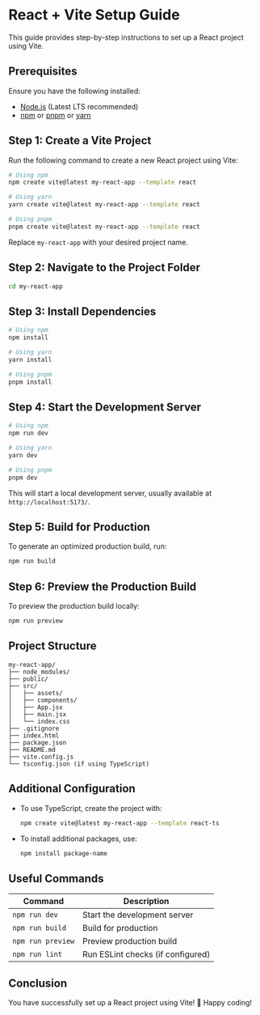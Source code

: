 # React + Vite Setup Guide

This guide provides step-by-step instructions to set up a React project using Vite.

## Prerequisites
Ensure you have the following installed:
- [Node.js](https://nodejs.org/) (Latest LTS recommended)
- [npm](https://www.npmjs.com/) or [pnpm](https://pnpm.io/) or [yarn](https://yarnpkg.com/)

## Step 1: Create a Vite Project
Run the following command to create a new React project using Vite:

```sh
# Using npm
npm create vite@latest my-react-app --template react

# Using yarn
yarn create vite@latest my-react-app --template react

# Using pnpm
pnpm create vite@latest my-react-app --template react
```

Replace `my-react-app` with your desired project name.

## Step 2: Navigate to the Project Folder
```sh
cd my-react-app
```

## Step 3: Install Dependencies
```sh
# Using npm
npm install

# Using yarn
yarn install

# Using pnpm
pnpm install
```

## Step 4: Start the Development Server
```sh
# Using npm
npm run dev

# Using yarn
yarn dev

# Using pnpm
pnpm dev
```

This will start a local development server, usually available at `http://localhost:5173/`.

## Step 5: Build for Production
To generate an optimized production build, run:
```sh
npm run build
```

## Step 6: Preview the Production Build
To preview the production build locally:
```sh
npm run preview
```

## Project Structure
```
my-react-app/
├── node_modules/
├── public/
├── src/
│   ├── assets/
│   ├── components/
│   ├── App.jsx
│   ├── main.jsx
│   └── index.css
├── .gitignore
├── index.html
├── package.json
├── README.md
├── vite.config.js
└── tsconfig.json (if using TypeScript)
```

## Additional Configuration
- To use TypeScript, create the project with:
  ```sh
  npm create vite@latest my-react-app --template react-ts
  ```
- To install additional packages, use:
  ```sh
  npm install package-name
  ```

## Useful Commands
| Command           | Description |
|------------------|-------------|
| `npm run dev`    | Start the development server |
| `npm run build`  | Build for production |
| `npm run preview` | Preview production build |
| `npm run lint`   | Run ESLint checks (if configured) |

## Conclusion
You have successfully set up a React project using Vite! 🚀 Happy coding!
